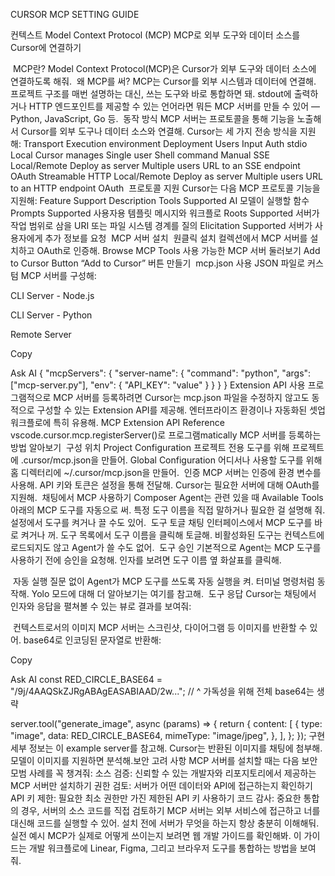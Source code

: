 
CURSOR MCP SETTING GUIDE

컨텍스트
Model Context Protocol (MCP)
MCP로 외부 도구와 데이터 소스를 Cursor에 연결하기

​
MCP란?
Model Context Protocol(MCP)은 Cursor가 외부 도구와 데이터 소스에 연결하도록 해줘.
​
왜 MCP를 써?
MCP는 Cursor를 외부 시스템과 데이터에 연결해. 프로젝트 구조를 매번 설명하는 대신, 쓰는 도구와 바로 통합하면 돼.
stdout에 출력하거나 HTTP 엔드포인트를 제공할 수 있는 언어라면 뭐든 MCP 서버를 만들 수 있어 — Python, JavaScript, Go 등.
​
동작 방식
MCP 서버는 프로토콜을 통해 기능을 노출해서 Cursor를 외부 도구나 데이터 소스와 연결해.
Cursor는 세 가지 전송 방식을 지원해:
Transport	Execution environment	Deployment	Users	Input	Auth
stdio	Local	Cursor manages	Single user	Shell command	Manual
SSE	Local/Remote	Deploy as server	Multiple users	URL to an SSE endpoint	OAuth
Streamable HTTP	Local/Remote	Deploy as server	Multiple users	URL to an HTTP endpoint	OAuth
​
프로토콜 지원
Cursor는 다음 MCP 프로토콜 기능을 지원해:
Feature	Support	Description
Tools	Supported	AI 모델이 실행할 함수
Prompts	Supported	사용자용 템플릿 메시지와 워크플로
Roots	Supported	서버가 작업 범위로 삼을 URI 또는 파일 시스템 경계를 질의
Elicitation	Supported	서버가 사용자에게 추가 정보를 요청
​
MCP 서버 설치
​
원클릭 설치
컬렉션에서 MCP 서버를 설치하고 OAuth로 인증해.
Browse MCP Tools
사용 가능한 MCP 서버 둘러보기
Add to Cursor Button
“Add to Cursor” 버튼 만들기
​
mcp.json 사용
JSON 파일로 커스텀 MCP 서버를 구성해:

CLI Server - Node.js

CLI Server - Python

Remote Server

Copy

Ask AI
{
  "mcpServers": {
    "server-name": {
      "command": "python",
      "args": ["mcp-server.py"],
      "env": {
        "API_KEY": "value"
      }
    }
  }
}
​
Extension API 사용
프로그램적으로 MCP 서버를 등록하려면 Cursor는 mcp.json 파일을 수정하지 않고도 동적으로 구성할 수 있는 Extension API를 제공해. 엔터프라이즈 환경이나 자동화된 셋업 워크플로에 특히 유용해.
MCP Extension API Reference
vscode.cursor.mcp.registerServer()로 프로그램matically MCP 서버를 등록하는 방법 알아보기
​
구성 위치
Project Configuration
프로젝트 전용 도구를 위해 프로젝트에 .cursor/mcp.json을 만들어.
Global Configuration
어디서나 사용할 도구를 위해 홈 디렉터리에 ~/.cursor/mcp.json을 만들어.
​
인증
MCP 서버는 인증에 환경 변수를 사용해. API 키와 토큰은 설정을 통해 전달해.
Cursor는 필요한 서버에 대해 OAuth를 지원해.
​
채팅에서 MCP 사용하기
Composer Agent는 관련 있을 때 Available Tools 아래의 MCP 도구를 자동으로 써. 특정 도구 이름을 직접 말하거나 필요한 걸 설명해 줘. 설정에서 도구를 켜거나 끌 수도 있어.
​
도구 토글
채팅 인터페이스에서 MCP 도구를 바로 켜거나 꺼. 도구 목록에서 도구 이름을 클릭해 토글해. 비활성화된 도구는 컨텍스트에 로드되지도 않고 Agent가 쓸 수도 없어.
​
도구 승인
기본적으로 Agent는 MCP 도구를 사용하기 전에 승인을 요청해. 인자를 보려면 도구 이름 옆 화살표를 클릭해.

​
자동 실행
질문 없이 Agent가 MCP 도구를 쓰도록 자동 실행을 켜. 터미널 명령처럼 동작해. Yolo 모드에 대해 더 알아보기는 여기를 참고해.
​
도구 응답
Cursor는 채팅에서 인자와 응답을 펼쳐볼 수 있는 뷰로 결과를 보여줘:

​
컨텍스트로서의 이미지
MCP 서버는 스크린샷, 다이어그램 등 이미지를 반환할 수 있어. base64로 인코딩된 문자열로 반환해:

Copy

Ask AI
const RED_CIRCLE_BASE64 = "/9j/4AAQSkZJRgABAgEASABIAAD/2w...";
// ^ 가독성을 위해 전체 base64는 생략

server.tool("generate_image", async (params) => {
  return {
    content: [
      {
        type: "image",
        data: RED_CIRCLE_BASE64,
        mimeType: "image/jpeg",
      },
    ],
  };
});
구현 세부 정보는 이 example server를 참고해. Cursor는 반환된 이미지를 채팅에 첨부해. 모델이 이미지를 지원하면 분석해.
​
보안 고려 사항
MCP 서버를 설치할 때는 다음 보안 모범 사례를 꼭 챙겨줘:
소스 검증: 신뢰할 수 있는 개발자와 리포지토리에서 제공하는 MCP 서버만 설치하기
권한 검토: 서버가 어떤 데이터와 API에 접근하는지 확인하기
API 키 제한: 필요한 최소 권한만 가진 제한된 API 키 사용하기
코드 감사: 중요한 통합의 경우, 서버의 소스 코드를 직접 검토하기
MCP 서버는 외부 서비스에 접근하고 너를 대신해 코드를 실행할 수 있어. 설치 전에 서버가 무엇을 하는지 항상 충분히 이해해둬.
​
실전 예시
MCP가 실제로 어떻게 쓰이는지 보려면 웹 개발 가이드를 확인해봐. 이 가이드는 개발 워크플로에 Linear, Figma, 그리고 브라우저 도구를 통합하는 방법을 보여줘.